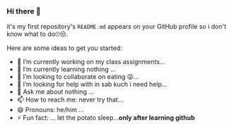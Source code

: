 ### Hi there 👋


it's my first repository's `README.md` appears on your GitHub profile so i don't know what to do🙄😒.

Here are some ideas to get you started:

- 🔭 I’m currently working on my class assignments...
- 🌱 I’m currently learning nothing ...
- 👯 I’m looking to collaborate on eating 😜...
- 🤔 I’m looking for help with in sab kuch i need help...
- 💬 Ask me about nothing ...
- 📫 How to reach me: never try that...
- 😄 Pronouns: he/him ...
- ⚡ Fun fact: ... let the potato sleep...**only after learning github**

